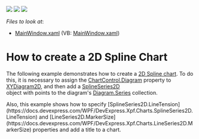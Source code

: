 <!-- default badges list -->
![](https://img.shields.io/endpoint?url=https://codecentral.devexpress.com/api/v1/VersionRange/128569249/22.2.2%2B)
[![](https://img.shields.io/badge/Open_in_DevExpress_Support_Center-FF7200?style=flat-square&logo=DevExpress&logoColor=white)](https://supportcenter.devexpress.com/ticket/details/T172158)
[![](https://img.shields.io/badge/📖_How_to_use_DevExpress_Examples-e9f6fc?style=flat-square)](https://docs.devexpress.com/GeneralInformation/403183)
<!-- default badges end -->
<!-- default file list -->
*Files to look at*:

* [MainWindow.xaml](./CS/SplineChart/MainWindow.xaml) (VB: [MainWindow.xaml](./VB/SplineChart/MainWindow.xaml))
<!-- default file list end -->
# How to create a 2D Spline Chart


The following example demonstrates how to create a [2D Spline chart](https://docs.devexpress.com/WPF/17680/controls-and-libraries/charts-suite/chart-control/fundamentals/series-fundamentals/2d-series-types/point,-line-and-bubble-series/spline). To do this, it is necessary to assign the [ChartControl.Diagram](https://docs.devexpress.com/WPF/DevExpress.Xpf.Charts.ChartControl.Diagram) property to [XYDiagram2D](https://docs.devexpress.com/WPF/DevExpress.Xpf.Charts.XYDiagram2D), and then add a [SplineSeries2D](https://docs.devexpress.com/WPF/DevExpress.Xpf.Charts.SplineSeries2D)<br />object with points to the diagram's [Diagram.Series](https://docs.devexpress.com/WPF/DevExpress.Xpf.Charts.Diagram.Series) collection. <br />
<p>Also, this example shows how to specify [SplineSeries2D.LineTension](https://docs.devexpress.com/WPF/DevExpress.Xpf.Charts.SplineSeries2D.LineTension) and [LineSeries2D.MarkerSize](https://docs.devexpress.com/WPF/DevExpress.Xpf.Charts.LineSeries2D.MarkerSize) properties and add a title to a chart.</p>

<br/>


